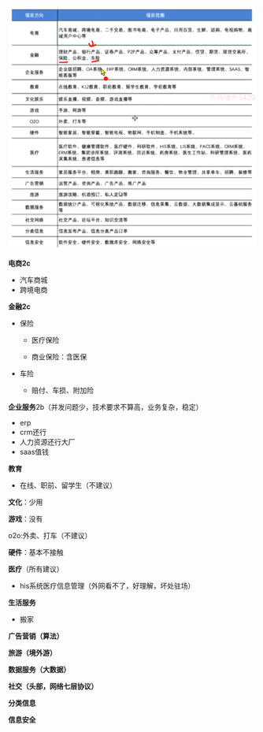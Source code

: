 ![image-20230504102718159](assets/image-20230504102718159.png)

**电商2c**

- 汽车商城
- 跨境电商

**金融2c**

- 保险

  - 医疗保险

  - 商业保险：含医保

- 车险

  - 赔付、车损、附加险

**企业服务**2b（并发问题少，技术要求不算高，业务复杂，稳定）

- erp
- crm还行
- 人力资源还行大厂
- saas值钱

**教育**

- 在线、职前、留学生（不建议）

**文化**：少用

**游戏**：没有

o2o:外卖、打车（不建议）

**硬件**：基本不接触

**医疗**（所有建议）

- his系统医疗信息管理（外网看不了，好理解，坏处驻场）

**生活服务**

- 搬家

**广告营销（算法）**

**旅游（境外游）**

**数据服务（大数据）**

**社交（头部，网络七层协议）**

**分类信息**

**信息安全**

